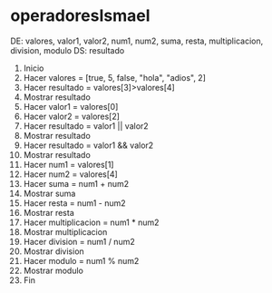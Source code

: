 # operadoresIsmael

DE: valores, valor1, valor2, num1, num2, suma, resta, multiplicacion, division, modulo  DS: resultado
1. Inicio
2. Hacer valores = [true, 5, false, "hola", "adios", 2]
3. Hacer resultado = valores[3]>valores[4]
4. Mostrar resultado
5. Hacer valor1 = valores[0]
6. Hacer valor2 = valores[2]
7. Hacer resultado = valor1 || valor2
8. Mostrar resultado
9. Hacer resultado = valor1 && valor2
10. Mostrar resultado
11. Hacer num1 = valores[1]
12. Hacer num2 = valores[4]
13. Hacer suma = num1 + num2
14. Mostrar suma
15. Hacer resta = num1 - num2
16. Mostrar resta
17. Hacer multiplicacion = num1 * num2
18. Mostrar multiplicacion
19. Hacer division = num1 / num2
20. Mostrar division
21. Hacer modulo = num1 % num2
22. Mostrar modulo
23. Fin
